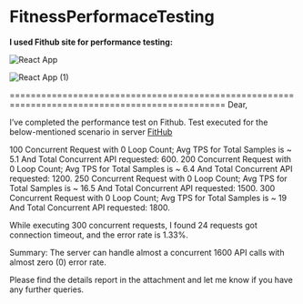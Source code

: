 # FitnessPerformaceTesting
**I used Fithub site for performance testing:**

![React App](https://user-images.githubusercontent.com/90126212/215306706-2bed0fce-98d7-4843-91e1-1b31a9764aad.png)


![React App (1)](https://user-images.githubusercontent.com/90126212/215306767-4cbb6061-c87c-43a9-885d-a002e1a08aa6.png)


===============================================================================================
Dear, 

I’ve completed the performance test on Fithub.
Test executed for the below-mentioned scenario in server [FitHub](https://fithub-snikhil2001.vercel.app/)

100 Concurrent Request with 0 Loop Count; Avg TPS for Total Samples is ~ 5.1 And Total Concurrent API requested: 600.
200 Concurrent Request with 0 Loop Count; Avg TPS for Total Samples is ~ 6.4  And Total Concurrent API requested: 1200.
250 Concurrent Request with 0 Loop Count; Avg TPS for Total Samples is ~ 16.5  And Total Concurrent API requested: 1500.
300 Concurrent Request with 0 Loop Count; Avg TPS for Total Samples is ~ 19 And Total Concurrent API requested: 1800.

While executing 300 concurrent requests, I found 24 requests got connection timeout, and the error rate is 1.33%. 

Summary: The server can handle almost a concurrent 1600 API calls with almost zero (0) error rate.

Please find the details report in the attachment and let me know if you have any further queries. 


